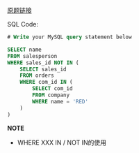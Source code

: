 [原题链接](https://leetcode-cn.com/problems/sales-person/)

SQL Code:

```sql
# Write your MySQL query statement below

SELECT name
FROM salesperson
WHERE sales_id NOT IN (
    SELECT sales_id
    FROM orders
    WHERE com_id IN (
        SELECT com_id
        FROM company
        WHERE name = 'RED'
    )
)
```

**NOTE**
- WHERE XXX IN / NOT IN的使用
